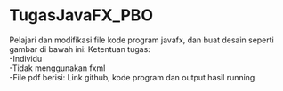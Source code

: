 # TugasJavaFX_PBO
Pelajari dan modifikasi file kode program javafx, dan buat desain seperti gambar di bawah ini:  Ketentuan tugas:      
-Individu     
-Tidak menggunakan fxml     
-File pdf berisi: Link github, kode program dan output hasil running
